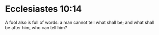 # Ecclesiastes 10:14

A fool also is full of words: a man cannot tell what shall be; and what shall be after him, who can tell him?
